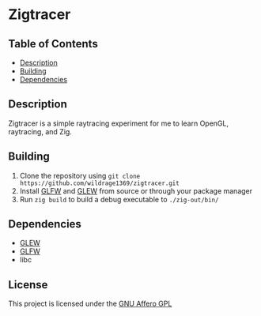 # Zigtracer

## Table of Contents
- [Description](#description)
- [Building](#building)
- [Dependencies](#dependencies)

## Description
Zigtracer is a simple raytracing experiment for me to learn OpenGL, raytracing, and Zig.

## Building
1. Clone the repository using `git clone https://github.com/wildrage1369/zigtracer.git`
2. Install [GLFW](https://www.glfw.org/) and [GLEW](https://github.com/nigels-com/glew) from source or through your package manager
3. Run `zig build` to build a debug executable to `./zig-out/bin/`

## Dependencies
- [GLEW](https://github.com/nigels-com/glew)
- [GLFW](https://www.glfw.org)
- libc

## License
This project is licensed under the [GNU Affero GPL](/LICENSE)
